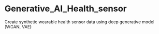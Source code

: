 # Generative_AI_Health_sensor
Create synthetic wearable health sensor data using deep generative model (WGAN, VAE)
